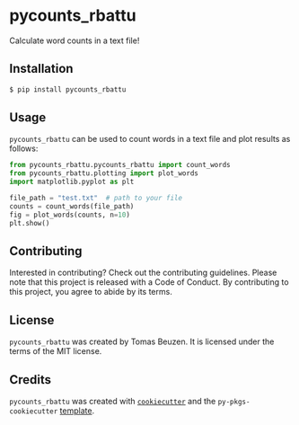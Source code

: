 # pycounts_rbattu

Calculate word counts in a text file!

## Installation

```bash
$ pip install pycounts_rbattu
```

## Usage

`pycounts_rbattu` can be used to count words in a text file and plot results
as follows:

```python
from pycounts_rbattu.pycounts_rbattu import count_words
from pycounts_rbattu.plotting import plot_words
import matplotlib.pyplot as plt

file_path = "test.txt"  # path to your file
counts = count_words(file_path)
fig = plot_words(counts, n=10)
plt.show()
```

## Contributing

Interested in contributing? Check out the contributing guidelines. 
Please note that this project is released with a Code of Conduct. 
By contributing to this project, you agree to abide by its terms.

## License

`pycounts_rbattu` was created by Tomas Beuzen. It is licensed under the terms
of the MIT license.

## Credits

`pycounts_rbattu` was created with 
[`cookiecutter`](https://cookiecutter.readthedocs.io/en/latest/) and 
the `py-pkgs-cookiecutter` 
[template](https://github.com/py-pkgs/py-pkgs-cookiecutter).
